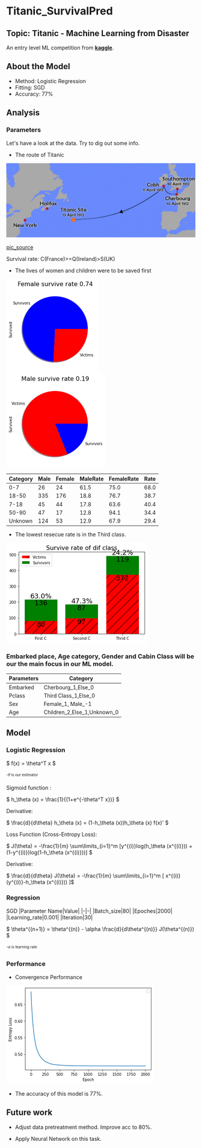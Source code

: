 # Titanic_SurvivalPred
## Topic: Titanic - Machine Learning from Disaster

An entry level ML competition from [**kaggle**](https://www.kaggle.com/competitions/titanic/overview).

## About the Model
- Method: Logistic Regression
- Fitting: SGD
- Accuracy: 77%

## Analysis

### Parameters

Let's have a look at the data. Try to dig out some info.

- The route of Titanic

![alt text](https://github.com/DanielZhuGY/Titanic_SurvivalPred/blob/main/image/route.png?raw=true)

[pic_source](https://titanicfacts.net/titanic-maiden-voyage/)

Survival rate: C(France)>=Q(Ireland)>S(UK)

- The lives of women and children were to be saved first

![alt text](https://github.com/DanielZhuGY/Titanic_SurvivalPred/blob/main/image/fsr.png?raw=true)
![alt text](https://github.com/DanielZhuGY/Titanic_SurvivalPred/blob/main/image/msr.png?raw=true)

 |Category|  Male|  Female | MaleRate|  FemaleRate  |Rate|
 |--------|------|---------|---------|--------------|----|
|     0-7|    26  |    24|      61.5   |     75.0 | 68.0
|  18-50 |  335   |  176 |     18.8  |      76.7  |38.7
|   7-18  |  45    |  44  |    17.8   |    63.6 | 40.4
|   50-90   | 47     | 17 |     12.8   |     94.1 | 34.4
| Unknown   |124      |53  |    12.9    |    67.9 | 29.4

- The lowest resecue rate is in the Third class.

![alt text](https://github.com/DanielZhuGY/Titanic_SurvivalPred/blob/main/image/pclss.png?raw=true)



### Embarked place, Age category, Gender and Cabin Class will be our the main focus in our ML model.

|Parameters|Category|
|--------|-----------|
|Embarked|Cherbourg_1,Else_0|
|Pclass|Third Class_1,Else_0|
|Sex|Female_1, Male_-1|
|Age|Children_2,Else_1,Unknown_0|


## Model
### Logistic Regression

$ f(x) = \theta^T x $ 


<sub><sup>
  -$\theta$ is our estimator
  </sup></sub>
  
Sigmoid function :

$ h_\theta (x) = \frac{1}{(1+e^{-\theta^T x})} $ 

Derivative:

$ \frac{d}{d\theta} h_\theta (x) = (1-h_\theta (x))h_\theta (x) f(x)' $

Loss Function (Cross-Entropy Loss):

$ J(\theta) = -\frac{1}{m} \sum\limits_{i=1}^m \[y^{(i)}log(h_\theta (x^{(i)})) + (1-y^{(i)})log(1-h_\theta (x^{(i)}))\] $

Derivative:

$ \frac{d}{d\theta} J(\theta) =  -\frac{1}{m} \sum\limits_{i=1}^m \[ x^{(i)}(y^{(i)}-h_\theta (x^{(i)})) \]$



### Regression

SGD
|Parameter Name|Value|
|-|-|
|Batch_size|80|
|Epoches|2000|
|Learning_rate|0.001|
|Iteration|30|

$ \theta^{(n+1)} = \theta^{(n)} - \alpha  \frac{d}{d\theta^{(n)}} J(\theta^{(n)}) $

<sub><sup>
  -$\alpha$ is learning rate
  </sup></sub>

### Performance
- Convergence Performance

![Convergence](https://github.com/DanielZhuGY/Titanic_SurvivalPred/blob/main/image/converge.png?raw=true)



- The accuracy of this model is 77%.

## Future work

- Adjust data pretreatment method. Improve acc to 80%.

- Apply Neural Network on this task.
